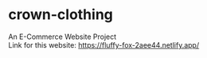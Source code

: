 # crown-clothing
An E-Commerce Website Project <br/>
Link for this website: https://fluffy-fox-2aee44.netlify.app/ 
